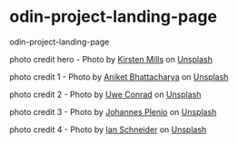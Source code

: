 # odin-project-landing-page
odin-project-landing-page

photo credit hero - Photo by <a href="https://unsplash.com/ja/@mtnimpact?utm_source=unsplash&utm_medium=referral&utm_content=creditCopyText">Kirsten Mills</a> on <a href="https://unsplash.com/photos/2WMqD-YKglU?utm_source=unsplash&utm_medium=referral&utm_content=creditCopyText">Unsplash</a>
  
photo credit 1 - Photo by <a href="https://unsplash.com/@aniket940518?utm_source=unsplash&utm_medium=referral&utm_content=creditCopyText">Aniket Bhattacharya</a> on <a href="https://unsplash.com/images/nature/spring?utm_source=unsplash&utm_medium=referral&utm_content=creditCopyText">Unsplash</a>
  
photo credit 2 - Photo by <a href="https://unsplash.com/es/@uconrad?utm_source=unsplash&utm_medium=referral&utm_content=creditCopyText">Uwe Conrad</a> on <a href="https://unsplash.com/photos/kVjUGorDbzw?utm_source=unsplash&utm_medium=referral&utm_content=creditCopyText">Unsplash</a>
  
photo credit 3 - Photo by <a href="https://unsplash.com/@jplenio?utm_source=unsplash&utm_medium=referral&utm_content=creditCopyText">Johannes Plenio</a> on <a href="https://unsplash.com/photos/EOIToTneyZ4?utm_source=unsplash&utm_medium=referral&utm_content=creditCopyText">Unsplash</a>
  
photo credit 4 - Photo by <a href="https://unsplash.com/fr/@goian?utm_source=unsplash&utm_medium=referral&utm_content=creditCopyText">Ian Schneider</a> on <a href="https://unsplash.com/images/nature/winter?utm_source=unsplash&utm_medium=referral&utm_content=creditCopyText">Unsplash</a>
  